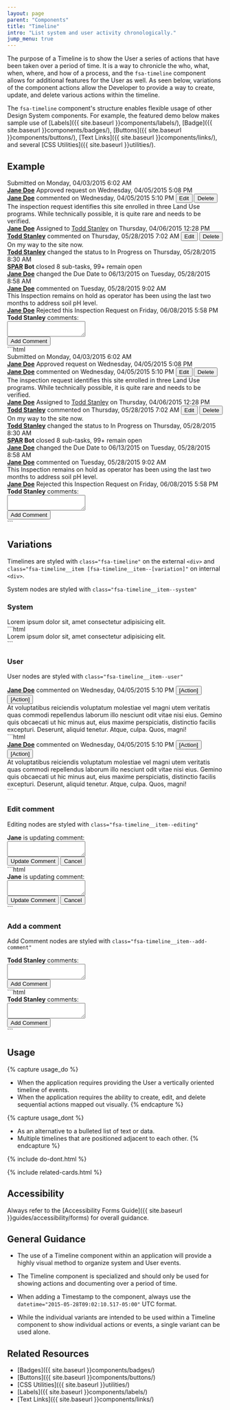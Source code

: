 ```yaml
---
layout: page
parent: "Components"
title: "Timeline"
intro: "List system and user activity chronologically."
jump_menu: true
---
```


The purpose of a Timeline is to show the User a series of actions that have been taken over a period of time. It is a way to chronicle the who, what, when, where, and how of a process, and the `fsa-timeline` component allows for additional features for the User as well. As seen below, variations of the component actions allow the Developer to provide a way to create, update, and delete various actions within the timeline.

The `fsa-timeline` component's structure enables flexible usage of other Design System components. For example, the featured demo below makes sample use of [Labels]({{ site.baseurl }}components/labels/), [Badge]({{ site.baseurl }}components/badges/), [Buttons]({{ site.baseurl }}components/buttons/), [Text Links]({{ site.baseurl }}components/links/), and several [CSS Utilities]({{ site.baseurl }}utilities/).

## Example

<div class="ds-preview">
  <div class="fsa-timeline">
    <div class="fsa-timeline__item fsa-timeline__item--system">
      <div class="fsa-timeline__hd">
        <span class="fsa-label">Submitted</span> on
        <time datetime="2015-05-28T09:02:10.517-05:00">Monday, 04/03/2015 6:02 AM</time>
      </div>
    </div>
    <div class="fsa-timeline__item fsa-timeline__item--system">
      <div class="fsa-timeline__hd">
        <strong><a href="link.html">Jane Doe</a></strong> <span class="fsa-label">Approved</span> request on
        <time datetime="2015-05-28T09:02:10.517-05:00">Wednesday, 04/05/2015 5:08 PM</time>
      </div>
    </div>
    <div class="fsa-timeline__item fsa-timeline__item--user">
      <div class="fsa-timeline__hd">
        <strong><a href="link.html">Jane Doe</a></strong> commented on
        <time datetime="2015-05-28T09:02:10.517-05:00">Wednesday, 04/05/2015 5:10 PM</time>
        <span class="fsa-timeline__action"> <button class="fsa-btn fsa-btn--small fsa-btn--flat" type="button" onclick="alert('See **.fsa-timeline__item--editing** example.')">Edit</button> <button class="fsa-btn fsa-btn--small fsa-btn--flat" type="button" onclick="alert('Likely use a **Prompt** Notification variation.')">Delete</button> </span>
      </div>
      <div class="fsa-timeline__bd">
        The inspection request identifies this site enrolled in three Land Use programs. While technically possible, it is quite rare and needs to be verified.
      </div>
    </div>
    <div class="fsa-timeline__item fsa-timeline__item--system">
      <div class="fsa-timeline__hd">
        <strong><a href="link.html">Jane Doe</a></strong>
        <span class="fsa-label fsa-label--general">Assigned</span> to <a href="link.html">Todd Stanley</a> on
        <time datetime="2015-05-28T09:02:10.517-05:00">Thursday, 04/06/2015 12:28 PM</time>
      </div>
    </div>
    <div class="fsa-timeline__item fsa-timeline__item--user">
      <div class="fsa-timeline__hd">
        <strong><a href="link.html">Todd Stanley</a></strong> commented on
        <time datetime="2015-05-28T09:02:10.517-05:00">Thursday, 05/28/2015 7:02 AM</time>
        <span class="fsa-timeline__action"> <button class="fsa-btn fsa-btn--small fsa-btn--flat" type="button" onclick="alert('See **.fsa-timeline__item--editing** example.')">Edit</button> <button class="fsa-btn fsa-btn--small fsa-btn--flat" type="button" onclick="alert('Likely use a **Prompt** Notification variation.')">Delete</button> </span>
      </div>
      <div class="fsa-timeline__bd">
        On my way to the site now.
      </div>
    </div>
    <div class="fsa-timeline__item fsa-timeline__item--system">
      <div class="fsa-timeline__hd">
        <strong><a href="link.html">Todd Stanley</a></strong> changed the status to
        <span class="fsa-label fsa-label--warning">In Progress</span> on
        <time datetime="2015-05-28T09:02:10.517-05:00">Thursday, 05/28/2015 8:30 AM</time>
      </div>
    </div>
    <div class="fsa-timeline__item fsa-timeline__item--system">
      <div class="fsa-timeline__hd">
        <strong><abbr title="SPA Reference App">SPAR</abbr> Bot</strong> closed <span class="fsa-badge fsa-badge--neutral">8</span> sub-tasks, <span class="fsa-badge fsa-badge--neutral">99+</span> remain open
      </div>
    </div>
    <div class="fsa-timeline__item fsa-timeline__item--system">
      <div class="fsa-timeline__hd">
        <strong><a href="link.html">Jane Doe</a></strong> changed the Due Date to
        <time datetime="2015-05-28T09:02:10.517-05:00">06/13/2015</time> on
        <time datetime="2015-05-28T09:02:10.517-05:00">Tuesday, 05/28/2015 8:58 AM</time>
      </div>
    </div>
    <div class="fsa-timeline__item fsa-timeline__item--user">
      <div class="fsa-timeline__hd">
        <strong><a href="link.html">Jane Doe</a></strong> commented on
        <time datetime="2015-05-28T09:02:10.517-05:00">Tuesday, 05/28/2015 9:02 AM</time>
      </div>
      <div class="fsa-timeline__bd">
        This Inspection remains on hold as operator has been using the last two months to address soil pH level.
      </div>
    </div>
    <div class="fsa-timeline__item fsa-timeline__item--system">
      <div class="fsa-timeline__hd">
        <strong><a href="link.html">Jane Doe</a></strong> <span class="fsa-label fsa-label--alert">Rejected</span> this Inspection Request on
        <time datetime="2015-05-28T09:02:10.517-05:00">Friday, 06/08/2015 5:58 PM</time>
      </div>
    </div>
    <div class="fsa-timeline__item fsa-timeline__item--add-comment">
      <div class="fsa-timeline__hd">
        <label class="fsa-field__label" for="inspectionCommentField--104"><strong>Todd Stanley</strong> comments:</label>
      </div>
      <div class="fsa-timeline__bd">
        <div class="fsa-m-b--s">
          <textarea class="fsa-textarea fsa-textarea--block" id="inspectionCommentField--104" name="inspectionCommentField"></textarea>
        </div>
        <button class="fsa-btn fsa-btn--primary" type="submit">Add Comment</button>
      </div>
    </div>
  </div>
</div>
```html
<div class="fsa-timeline">
  <div class="fsa-timeline__item fsa-timeline__item--system">
    <div class="fsa-timeline__hd">
      <span class="fsa-label">Submitted</span> on
      <time datetime="2015-05-28T09:02:10.517-05:00">Monday, 04/03/2015 6:02 AM</time>
    </div>
  </div>
  <div class="fsa-timeline__item fsa-timeline__item--system">
    <div class="fsa-timeline__hd">
      <strong><a href="link.html">Jane Doe</a></strong> <span class="fsa-label">Approved</span> request on
      <time datetime="2015-05-28T09:02:10.517-05:00">Wednesday, 04/05/2015 5:08 PM</time>
    </div>
  </div>
  <div class="fsa-timeline__item fsa-timeline__item--user">
    <div class="fsa-timeline__hd">
      <strong><a href="link.html">Jane Doe</a></strong> commented on
      <time datetime="2015-05-28T09:02:10.517-05:00">Wednesday, 04/05/2015 5:10 PM</time>
      <span class="fsa-timeline__action"> <button class="fsa-btn fsa-btn--small fsa-btn--flat" type="button" onclick="alert('See **.fsa-timeline__item--editing** example.')">Edit</button> <button class="fsa-btn fsa-btn--small fsa-btn--flat" type="button" onclick="alert('Likely use a **Prompt** Notification variation.')">Delete</button> </span>
    </div>
    <div class="fsa-timeline__bd">
      The inspection request identifies this site enrolled in three Land Use programs. While technically possible, it is quite rare and needs to be verified.
    </div>
  </div>
  <div class="fsa-timeline__item fsa-timeline__item--system">
    <div class="fsa-timeline__hd">
      <strong><a href="link.html">Jane Doe</a></strong>
      <span class="fsa-label fsa-label--general">Assigned</span> to <a href="link.html">Todd Stanley</a> on
      <time datetime="2015-05-28T09:02:10.517-05:00">Thursday, 04/06/2015 12:28 PM</time>
    </div>
  </div>
  <div class="fsa-timeline__item fsa-timeline__item--user">
    <div class="fsa-timeline__hd">
      <strong><a href="link.html">Todd Stanley</a></strong> commented on
      <time datetime="2015-05-28T09:02:10.517-05:00">Thursday, 05/28/2015 7:02 AM</time>
      <span class="fsa-timeline__action"> <button class="fsa-btn fsa-btn--small fsa-btn--flat" type="button" onclick="alert('See **.fsa-timeline__item--editing** example.')">Edit</button> <button class="fsa-btn fsa-btn--small fsa-btn--flat" type="button" onclick="alert('Likely use a **Prompt** Notification variation.')">Delete</button> </span>
    </div>
    <div class="fsa-timeline__bd">
      On my way to the site now.
    </div>
  </div>
  <div class="fsa-timeline__item fsa-timeline__item--system">
    <div class="fsa-timeline__hd">
      <strong><a href="link.html">Todd Stanley</a></strong> changed the status to
      <span class="fsa-label fsa-label--warning">In Progress</span> on
      <time datetime="2015-05-28T09:02:10.517-05:00">Thursday, 05/28/2015 8:30 AM</time>
    </div>
  </div>
  <div class="fsa-timeline__item fsa-timeline__item--system">
    <div class="fsa-timeline__hd">
      <strong><abbr title="SPA Reference App">SPAR</abbr> Bot</strong> closed <span class="fsa-badge fsa-badge--neutral">8</span> sub-tasks, <span class="fsa-badge fsa-badge--neutral">99+</span> remain open
    </div>
  </div>
  <div class="fsa-timeline__item fsa-timeline__item--system">
    <div class="fsa-timeline__hd">
      <strong><a href="link.html">Jane Doe</a></strong> changed the Due Date to
      <time datetime="2015-05-28T09:02:10.517-05:00">06/13/2015</time> on
      <time datetime="2015-05-28T09:02:10.517-05:00">Tuesday, 05/28/2015 8:58 AM</time>
    </div>
  </div>
  <div class="fsa-timeline__item fsa-timeline__item--user">
    <div class="fsa-timeline__hd">
      <strong><a href="link.html">Jane Doe</a></strong> commented on
      <time datetime="2015-05-28T09:02:10.517-05:00">Tuesday, 05/28/2015 9:02 AM</time>
    </div>
    <div class="fsa-timeline__bd">
      This Inspection remains on hold as operator has been using the last two months to address soil pH level.
    </div>
  </div>
  <div class="fsa-timeline__item fsa-timeline__item--system">
    <div class="fsa-timeline__hd">
      <strong><a href="link.html">Jane Doe</a></strong> <span class="fsa-label fsa-label--alert">Rejected</span> this Inspection Request on
      <time datetime="2015-05-28T09:02:10.517-05:00">Friday, 06/08/2015 5:58 PM</time>
    </div>
  </div>
  <div class="fsa-timeline__item fsa-timeline__item--add-comment">
    <div class="fsa-timeline__hd">
      <label class="fsa-field__label" for="inspectionCommentField--104"><strong>Todd Stanley</strong> comments:</label>
    </div>
    <div class="fsa-timeline__bd">
      <div class="fsa-m-b--s">
        <textarea class="fsa-textarea fsa-textarea--block" id="inspectionCommentField--104" name="inspectionCommentField"></textarea>
      </div>
      <button class="fsa-btn fsa-btn--primary" type="submit">Add Comment</button>
    </div>
  </div>
</div>
```

## Variations

Timelines are styled with `class="fsa-timeline"` on the external `<div>` and `class="fsa-timeline__item [fsa-timeline__item--[variation]"` on internal `<div>`.

System nodes are styled with `class="fsa-timeline__item--system"`

### System
<div class="ds-preview">
  <div class="fsa-timeline__item fsa-timeline__item--system">
    <div class="fsa-timeline__hd">
      Lorem ipsum dolor sit, amet consectetur adipisicing elit.
    </div>
  </div>
</div>
```html
<div class="fsa-timeline__item fsa-timeline__item--system">
  <div class="fsa-timeline__hd">
    Lorem ipsum dolor sit, amet consectetur adipisicing elit.
  </div>
</div>
```

### User

User nodes are styled with `class="fsa-timeline__item--user"`

<div class="ds-preview">
  <div class="fsa-timeline__item fsa-timeline__item--user">
    <div class="fsa-timeline__hd">
      <strong><a href="link.html">Jane Doe</a></strong> commented on
      <time datetime="2015-05-28T09:02:10.517-05:00">Wednesday, 04/05/2015 5:10 PM</time>
      <span class="fsa-timeline__action"> <button class="fsa-btn fsa-btn--small fsa-btn--flat" type="button">[Action]</button> <button class="fsa-btn fsa-btn--small fsa-btn--flat" type="button">[Action]</button> </span>
    </div>
    <div class="fsa-timeline__bd">
      At voluptatibus reiciendis voluptatum molestiae vel magni utem veritatis quas commodi repellendus laborum illo nesciunt odit vitae nisi eius. Gemino quis obcaecati ut hic minus aut, eius maxime perspiciatis, distinctio facilis excepturi. Deserunt, aliquid tenetur. Atque, culpa. Quos, magni!
    </div>
  </div>
</div>
```html
<div class="fsa-timeline__item fsa-timeline__item--user">
  <div class="fsa-timeline__hd">
    <strong><a href="link.html">Jane Doe</a></strong> commented on
    <time datetime="2015-05-28T09:02:10.517-05:00">Wednesday, 04/05/2015 5:10 PM</time>
    <span class="fsa-timeline__action"> <button class="fsa-btn fsa-btn--small fsa-btn--flat" type="button">[Action]</button> <button class="fsa-btn fsa-btn--small fsa-btn--flat" type="button">[Action]</button> </span>
  </div>
  <div class="fsa-timeline__bd">
    At voluptatibus reiciendis voluptatum molestiae vel magni utem veritatis quas commodi repellendus laborum illo nesciunt odit vitae nisi eius. Gemino quis obcaecati ut hic minus aut, eius maxime perspiciatis, distinctio facilis excepturi. Deserunt, aliquid tenetur. Atque, culpa. Quos, magni!
  </div>
</div>
```

### Edit comment

Editing nodes are styled with `class="fsa-timeline__item--editing"`

<div class="ds-preview">
  <div class="fsa-timeline__item fsa-timeline__item--user fsa-timeline__item--editing">
    <div class="fsa-timeline__hd">
      <label class="fsa-field__label" for="inspectionCommentEditSample--56w6w440"><strong>Jane</strong> is updating comment:</label>
    </div>
    <div class="fsa-timeline__bd">
      <div class="fsa-m-b--s">
        <textarea class="fsa-textarea fsa-textarea--block" id="inspectionCommentEditSample--56w6w440" name="inspectionCommentEditSample--56w6w440"></textarea>
      </div>
      <button class="fsa-btn fsa-btn--primary fsa-btn--small" type="submit" onclick="alert('1. Repaint this fsa-timeline__item to original state with updated content.\n\n2. Growl Notification noting success.')">Update Comment</button>
      <button class="fsa-btn fsa-btn--small fsa-btn--flat" type="button" onclick="alert('Revert to last saved comment. No prompt necessary.')">Cancel</button>
    </div>
  </div>
</div>
```html
<div class="fsa-timeline__item fsa-timeline__item--user fsa-timeline__item--editing">
  <div class="fsa-timeline__hd">
    <label class="fsa-field__label" for="inspectionCommentEditSample--56w6w440"><strong>Jane</strong> is updating comment:</label>
  </div>
  <div class="fsa-timeline__bd">
    <div class="fsa-m-b--s">
      <textarea class="fsa-textarea fsa-textarea--block" id="inspectionCommentEditSample--56w6w440" name="inspectionCommentEditSample--56w6w440"></textarea>
    </div>
    <button class="fsa-btn fsa-btn--primary fsa-btn--small" type="submit" onclick="alert('1. Repaint this fsa-timeline__item to original state with updated content.\n\n2. Growl Notification noting success.')">Update Comment</button>
    <button class="fsa-btn fsa-btn--small fsa-btn--flat" type="button" onclick="alert('Revert to last saved comment. No prompt necessary.')">Cancel</button>
  </div>
</div>
```

### Add a comment

Add Comment nodes are styled with `class="fsa-timeline__item--add-comment"`

<div class="ds-preview">
  <div class="fsa-timeline__item fsa-timeline__item--add-comment">
    <div class="fsa-timeline__hd">
      <label class="fsa-field__label" for="inspectionCommentField--669"><strong>Todd Stanley</strong> comments:</label>
    </div>
    <div class="fsa-timeline__bd">
      <div class="fsa-m-b--s">
        <textarea class="fsa-textarea fsa-textarea--block" id="inspectionCommentField--669" name="inspectionCommentField"></textarea>
      </div>
      <button class="fsa-btn fsa-btn--primary" type="submit">Add Comment</button>
    </div>
  </div>
</div>
```html
<div class="fsa-timeline__item fsa-timeline__item--add-comment">
  <div class="fsa-timeline__hd">
    <label class="fsa-field__label" for="inspectionCommentField--669"><strong>Todd Stanley</strong> comments:</label>
  </div>
  <div class="fsa-timeline__bd">
    <div class="fsa-m-b--s">
      <textarea class="fsa-textarea fsa-textarea--block" id="inspectionCommentField--669" name="inspectionCommentField"></textarea>
    </div>
    <button class="fsa-btn fsa-btn--primary" type="submit">Add Comment</button>
  </div>
</div>
```

## Usage

{% capture usage_do %}
* When the application requires providing the User a vertically oriented timeline of events.
* When the application requires the ability to create, edit, and delete sequential actions mapped out visually.
{% endcapture %}

{% capture usage_dont %}
* As an alternative to a bulleted list of text or data.
* Multiple timelines that are positioned adjacent to each other.
{% endcapture %}

{% include do-dont.html %}

{% include related-cards.html %}

## Accessibility

Always refer to the [Accessibility Forms Guide]({{ site.baseurl }}guides/accessibility/forms) for overall guidance.


## General Guidance

* The use of a Timeline component within an application will provide a highly visual method to organize system and User events.

* The Timeline component is specialized and should only be used for showing actions and documenting over a period of time.

* When adding a Timestamp to the component, always use the `datetime="2015-05-28T09:02:10.517-05:00"` UTC format.

* While the individual variants are intended to be used within a Timeline component to show individual actions or events, a single variant can be used alone.


## Related Resources

* [Badges]({{ site.baseurl }}components/badges/)
* [Buttons]({{ site.baseurl }}components/buttons/)
* [CSS Utilities]({{ site.baseurl }}utilities/)
* [Labels]({{ site.baseurl }}components/labels/)
* [Text Links]({{ site.baseurl }}components/links/)